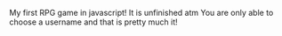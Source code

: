 My first RPG game in javascript!
It is unfinished atm
You are only able to choose a username and that is pretty much it!
